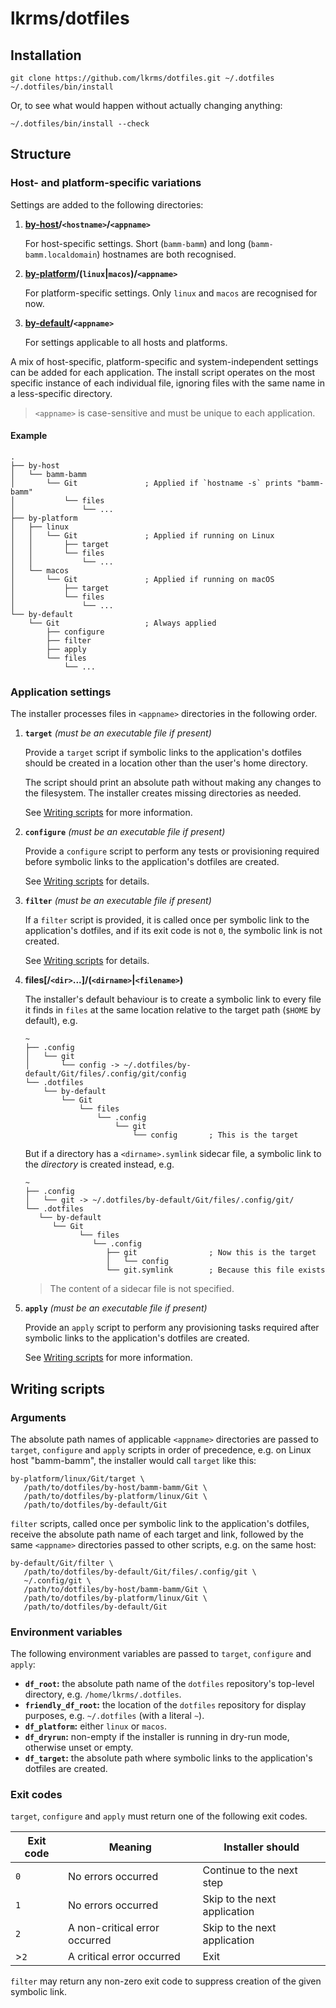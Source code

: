 # lkrms/dotfiles

## Installation

```shell
git clone https://github.com/lkrms/dotfiles.git ~/.dotfiles
~/.dotfiles/bin/install
```

Or, to see what would happen without actually changing anything:

```shell
~/.dotfiles/bin/install --check
```

## Structure

### Host- and platform-specific variations

Settings are added to the following directories:

1. **[by-host]/`<hostname>`/`<appname>`**

   For host-specific settings. Short (`bamm-bamm`) and long
   (`bamm-bamm.localdomain`) hostnames are both recognised.

2. **[by-platform]/(`linux`|`macos`)/`<appname>`**

   For platform-specific settings. Only `linux` and `macos` are recognised for
   now.

3. **[by-default]/`<appname>`**

   For settings applicable to all hosts and platforms.

A mix of host-specific, platform-specific and system-independent settings can be
added for each application. The install script operates on the most specific
instance of each individual file, ignoring files with the same name in a
less-specific directory.

> `<appname>` is case-sensitive and must be unique to each application.

#### Example

```
.
├── by-host
│   └── bamm-bamm
│       └── Git               ; Applied if `hostname -s` prints "bamm-bamm"
│           └── files
│               └── ...
├── by-platform
│   ├── linux
│   │   └── Git               ; Applied if running on Linux
│   │       ├── target
│   │       └── files
│   │           └── ...
│   └── macos
│       └── Git               ; Applied if running on macOS
│           ├── target
│           └── files
│               └── ...
└── by-default
    └── Git                   ; Always applied
        ├── configure
        ├── filter
        ├── apply
        └── files
            └── ...
```

### Application settings

The installer processes files in `<appname>` directories in the following order.

1. **`target`** _(must be an executable file if present)_

   Provide a `target` script if symbolic links to the application's dotfiles
   should be created in a location other than the user's home directory.

   The script should print an absolute path without making any changes to the
   filesystem. The installer creates missing directories as needed.

   See [Writing scripts] for more information.

2. **`configure`** _(must be an executable file if present)_

   Provide a `configure` script to perform any tests or provisioning required
   before symbolic links to the application's dotfiles are created.

   See [Writing scripts] for details.

3. **`filter`** _(must be an executable file if present)_

   If a `filter` script is provided, it is called once per symbolic link to the
   application's dotfiles, and if its exit code is not `0`, the symbolic link is
   not created.

   See [Writing scripts] for details.

4. **files\[/`<dir>`...\]/(`<dirname>`|`<filename>`)**

   The installer's default behaviour is to create a symbolic link to every file
   it finds in `files` at the same location relative to the target path (`$HOME`
   by default), e.g.

   ```
   ~
   ├── .config
   │   └── git
   │       └── config -> ~/.dotfiles/by-default/Git/files/.config/git/config
   └── .dotfiles
       └── by-default
           └── Git
               └── files
                   └── .config
                       └── git
                           └── config       ; This is the target
   ```

   But if a directory has a `<dirname>.symlink` sidecar file, a symbolic link to
   the _directory_ is created instead, e.g.

   ```
   ~
   ├── .config
   │   └── git -> ~/.dotfiles/by-default/Git/files/.config/git/
   └── .dotfiles
      └── by-default
         └── Git
               └── files
                  └── .config
                     ├── git                ; Now this is the target
                     │   └── config
                     └── git.symlink        ; Because this file exists
   ```

   > The content of a sidecar file is not specified.

5. **`apply`** _(must be an executable file if present)_

   Provide an `apply` script to perform any provisioning tasks required after
   symbolic links to the application's dotfiles are created.

   See [Writing scripts] for more information.

## Writing scripts

### Arguments

The absolute path names of applicable `<appname>` directories are passed to
`target`, `configure` and `apply` scripts in order of precedence, e.g. on Linux
host "bamm-bamm", the installer would call `target` like this:

```shell
by-platform/linux/Git/target \
   /path/to/dotfiles/by-host/bamm-bamm/Git \
   /path/to/dotfiles/by-platform/linux/Git \
   /path/to/dotfiles/by-default/Git
```

`filter` scripts, called once per symbolic link to the application's dotfiles,
receive the absolute path name of each target and link, followed by the same
`<appname>` directories passed to other scripts, e.g. on the same host:

```shell
by-default/Git/filter \
   /path/to/dotfiles/by-default/Git/files/.config/git \
   ~/.config/git \
   /path/to/dotfiles/by-host/bamm-bamm/Git \
   /path/to/dotfiles/by-platform/linux/Git \
   /path/to/dotfiles/by-default/Git
```

### Environment variables

The following environment variables are passed to `target`, `configure` and
`apply`:

- **`df_root`:** the absolute path name of the `dotfiles` repository's top-level
  directory, e.g. `/home/lkrms/.dotfiles`.
- **`friendly_df_root`:** the location of the `dotfiles` repository for display
  purposes, e.g. `~/.dotfiles` (with a literal `~`).
- **`df_platform`:** either `linux` or `macos`.
- **`df_dryrun`:** non-empty if the installer is running in dry-run mode,
  otherwise unset or empty.
- **`df_target`:** the absolute path where symbolic links to the application's
  dotfiles are created.

### Exit codes

`target`, `configure` and `apply` must return one of the following exit codes.

| Exit code | Meaning                       | Installer should             |
| --------- | ----------------------------- | ---------------------------- |
| `0`       | No errors occurred            | Continue to the next step    |
| `1`       | No errors occurred            | Skip to the next application |
| `2`       | A non-critical error occurred | Skip to the next application |
| >`2`      | A critical error occurred     | Exit                         |

`filter` may return any non-zero exit code to suppress creation of the given
symbolic link.

[by-host]: by-host
[by-platform]: by-platform
[by-default]: by-default
[Writing scripts]: #writing-scripts
